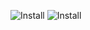 ![Install](https://img.shields.io/badge/hahah-Success-green.svg)
![Install](https://img.shields.io/badge/hahah-Success-green.svg)